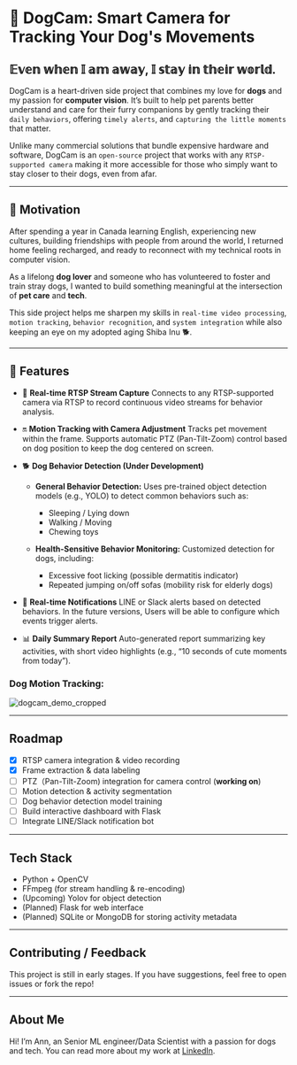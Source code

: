 # :dog: DogCam: Smart Camera for Tracking Your Dog's Movements
## 𝔼𝕧𝕖𝕟 𝕨𝕙𝕖𝕟 𝕀 𝕒𝕞 𝕒𝕨𝕒𝕪, 𝕀 𝕤𝕥𝕒𝕪 𝕚𝕟 𝕥𝕙𝕖𝕚𝕣 𝕨𝕠𝕣𝕝𝕕.

DogCam is a heart-driven side project that combines my love for **dogs** and my passion for **computer vision**. It’s built to help pet parents better understand and care for their furry companions by gently tracking their `daily behaviors`, offering `timely alerts`, and `capturing the little moments` that matter.

Unlike many commercial solutions that bundle expensive hardware and software, DogCam is an `open-source` project that works with any `RTSP-supported camera` making it more accessible for those who simply want to stay closer to their dogs, even from afar.

---

## :rocket: Motivation

After spending a year in Canada learning English, experiencing new cultures, building friendships with people from around the world, I returned home feeling recharged, and ready to reconnect with my technical roots in computer vision.

As a lifelong **dog lover** and someone who has volunteered to foster and train stray dogs, I wanted to build something meaningful at the intersection of **pet care** and **tech**.

This side project helps me sharpen my skills in `real-time video processing`, `motion tracking`, `behavior recognition`, and `system integration` while also keeping an eye on my adopted aging Shiba Inu 🐕.

---

## :pushpin: Features

- :movie_camera: **Real-time RTSP Stream Capture** 
  Connects to any RTSP-supported camera via RTSP to record continuous video streams for behavior analysis.

- :on: **Motion Tracking with Camera Adjustment** 
  Tracks pet movement within the frame.
  Supports automatic PTZ (Pan-Tilt-Zoom) control based on dog position to keep the dog centered on screen.

- :dog2: **Dog Behavior Detection (Under Development)** 
    - **General Behavior Detection:**
Uses pre-trained object detection models (e.g., YOLO) to detect common behaviors such as:
       - Sleeping / Lying down
       - Walking / Moving
       - Chewing toys

    - **Health-Sensitive Behavior Monitoring:**
  Customized detection for dogs, including:
      - Excessive foot licking (possible dermatitis indicator)
      - Repeated jumping on/off sofas (mobility risk for elderly dogs)

- :bell: **Real-time Notifications** 
  LINE or Slack alerts based on detected behaviors. In the future versions, Users will be able to configure which events trigger alerts.

- :bar_chart: **Daily Summary Report**
  Auto-generated report summarizing key activities, with short video highlights (e.g., “10 seconds of cute moments from today”).

### Dog Motion Tracking:
![dogcam_demo_cropped](https://github.com/user-attachments/assets/35061d8a-acf5-4dfa-a1a9-e55354cb93a7)


---

## Roadmap

- [x] RTSP camera integration & video recording
- [x] Frame extraction & data labeling
- [ ] PTZ（Pan-Tilt-Zoom) integration for camera control (**working on**)
- [ ] Motion detection & activity segmentation
- [ ] Dog behavior detection model training
- [ ] Build interactive dashboard with Flask
- [ ] Integrate LINE/Slack notification bot

---

## Tech Stack

- Python + OpenCV
- FFmpeg (for stream handling & re-encoding)
- (Upcoming) Yolov for object detection
- (Planned) Flask for web interface
- (Planned) SQLite or MongoDB for storing activity metadata

---
## Contributing / Feedback

This project is still in early stages. If you have suggestions, feel free to open issues or fork the repo!

---

## About Me

Hi! I’m Ann, an Senior ML engineer/Data Scientist with a passion for dogs and tech. You can read more about my work at [LinkedIn](https://www.linkedin.com/in/ya-chu-chang-56aa15131).

